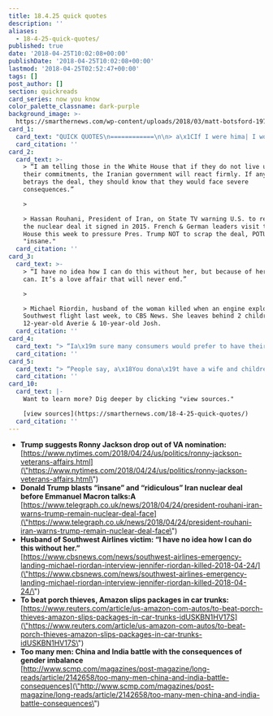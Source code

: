 ```yaml
---
title: 18.4.25 quick quotes
description: ''
aliases:
  - 18-4-25-quick-quotes/
published: true
date: '2018-04-25T10:02:08+00:00'
publishDate: '2018-04-25T10:02:08+00:00'
lastmod: '2018-04-25T02:52:47+00:00'
tags: []
post_author: []
section: quickreads
card_series: now you know
color_palette_classname: dark-purple
background_image: >-
  https://smarthernews.com/wp-content/uploads/2018/03/matt-botsford-197870-unsplash-scaled.jpg
card_1:
  card_text: "QUICK QUOTES\n============\n\n> a\x1CIf I were hima| I wouldna\x19t do it. What does he need it for? To be abused by a bunch of politicians?a\x1D\n> \n> Pres. Trump stands by his Veterans Affairs nominee & WH physician Ronny Jackson. The confirmation hearing for Dr. Jackson was delayed due to allegations of misconduct, such as drinking on the job."
  card_citation: ''
card_2:
  card_text: >-
    > “I am telling those in the White House that if they do not live up to
    their commitments, the Iranian government will react firmly. If anyone
    betrays the deal, they should know that they would face severe
    consequences.”

    > 

    > Hassan Rouhani, President of Iran, on State TV warning U.S. to remain in
    the nuclear deal it signed in 2015. French & German leaders visit the White
    House this week to pressure Pres. Trump NOT to scrap the deal, POTUS calls
    "insane."
  card_citation: ''
card_3:
  card_text: >-
    > “I have no idea how I can do this without her, but because of her I know I
    can. It’s a love affair that will never end.”

    > 

    > Michael Riordin, husband of the woman killed when an engine exploded on a
    Southwest flight last week, to CBS News. She leaves behind 2 children
    12-year-old Averie & 10-year-old Josh.
  card_citation: ''
card_4:
  card_text: "> “Ia\x19m sure many consumers would prefer to have their car trunk opened remotely by a third party than their front door.”\n> \n> Analyst Greg Melich on Amazon's attempt to beat porch thieves with a new in-car delivery service. Amazon accesses car trunks using a \"connected car service\" (i.e. OnStar)."
  card_citation: ''
card_5:
  card_text: "> “People say, a\x18You dona\x19t have a wife and children at home to care for; why are you working so hard? I laugh on the outside but the pain that I have in my heart only I know.”\n> \n> Suresh Kumar, a 35-year old man living in India, on the loneliness he feels not having a spouse. Men now outnumber women by 70 million in China and India."
  card_citation: ''
card_10:
  card_text: |-
    Want to learn more? Dig deeper by clicking "view sources."

    [view sources](https://smarthernews.com/18-4-25-quick-quotes/)
  card_citation: ''
---
```

*   **Trump suggests Ronny Jackson drop out of VA nomination:**  
    [https://www.nytimes.com/2018/04/24/us/politics/ronny-jackson-veterans-affairs.html](\"https://www.nytimes.com/2018/04/24/us/politics/ronny-jackson-veterans-affairs.html\")
*   **Donald Trump blasts “insane” and “ridiculous” Iran nuclear deal before Emmanuel Macron talks:A** [https://www.telegraph.co.uk/news/2018/04/24/president-rouhani-iran-warns-trump-remain-nuclear-deal-face](\"https://www.telegraph.co.uk/news/2018/04/24/president-rouhani-iran-warns-trump-remain-nuclear-deal-face\")
*   **Husband of Southwest Airlines victim: “I have no idea how I can do this without her.”**  
    [https://www.cbsnews.com/news/southwest-airlines-emergency-landing-michael-riordan-interview-jennifer-riordan-killed-2018-04-24/](\"https://www.cbsnews.com/news/southwest-airlines-emergency-landing-michael-riordan-interview-jennifer-riordan-killed-2018-04-24/\")
*   **To beat porch thieves, Amazon slips packages in car trunks:** [https://www.reuters.com/article/us-amazon-com-autos/to-beat-porch-thieves-amazon-slips-packages-in-car-trunks-idUSKBN1HV17S](\"https://www.reuters.com/article/us-amazon-com-autos/to-beat-porch-thieves-amazon-slips-packages-in-car-trunks-idUSKBN1HV17S\")
*   **Too many men: China and India battle with the consequences of gender imbalance**  
    [http://www.scmp.com/magazines/post-magazine/long-reads/article/2142658/too-many-men-china-and-india-battle-consequences](\"http://www.scmp.com/magazines/post-magazine/long-reads/article/2142658/too-many-men-china-and-india-battle-consequences\")